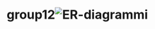 # group12![ER-diagrammi](https://user-images.githubusercontent.com/98742062/162439530-f91a1a47-e947-4140-8700-70c617f10c3b.JPG)
